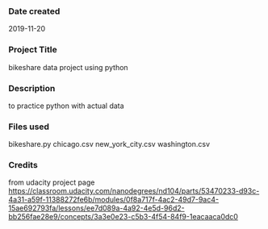 ### Date created
2019-11-20


### Project Title
bikeshare data project using python


### Description
to practice python with actual data


### Files used
bikeshare.py
chicago.csv
new_york_city.csv
washington.csv

### Credits
from udacity project page
https://classroom.udacity.com/nanodegrees/nd104/parts/53470233-d93c-4a31-a59f-11388272fe6b/modules/0f8a717f-4ac2-49d7-9ac4-15ae692793fa/lessons/ee7d089a-4a92-4e5d-96d2-bb256fae28e9/concepts/3a3e0e23-c5b3-4f54-84f9-1eacaaca0dc0 


